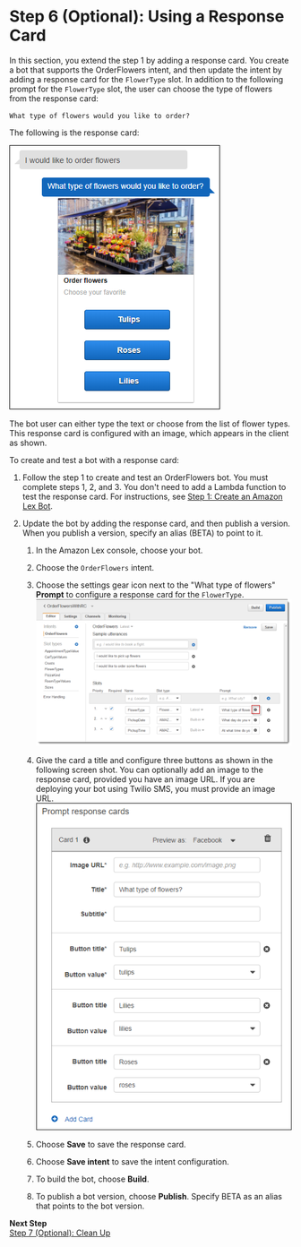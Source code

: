 # Step 6 \(Optional\): Using a Response Card

In this section, you extend the step 1 by adding a response card\. You create a bot that supports the OrderFlowers intent, and then update the intent by adding a response card for the `FlowerType` slot\. In addition to the following prompt for the `FlowerType` slot, the user can choose the type of flowers from the response card:

```
What type of flowers would you like to order?
```

The following is the response card:

![\[\]](../images/resp-card-example-10a.png)

The bot user can either type the text or choose from the list of flower types\. This response card is configured with an image, which appears in the client as shown\.

To create and test a bot with a response card:

1. Follow the step 1 to create and test an OrderFlowers bot\. You must complete steps 1, 2, and 3\. You don't need to add a Lambda function to test the response card\. For instructions, see [Step 1: Create an Amazon Lex Bot](ex1-step1.md)\.

1. Update the bot by adding the response card, and then publish a version\. When you publish a version, specify an alias \(BETA\) to point to it\. 

   1. In the Amazon Lex console, choose your bot\.

   1. Choose the `OrderFlowers` intent\. 

   1. Choose the settings gear icon next to the "What type of flowers" **Prompt** to configure a response card for the `FlowerType`\.  
![\[\]](../images/resp-card-example-30.png)

   1. Give the card a title and configure three buttons as shown in the following screen shot\. You can optionally add an image to the response card, provided you have an image URL\. If you are deploying your bot using Twilio SMS, you must provide an image URL\.  
![\[\]](../images/resp-card-example-20a.png)

   1. Choose **Save** to save the response card\.

   1. Choose **Save intent** to save the intent configuration\.

   1. To build the bot, choose **Build**\.

   1. To publish a bot version, choose **Publish**\. Specify BETA as an alias that points to the bot version\.
   
**Next Step**  
[Step 7 \(Optional\): Clean Up](ex1-step7.md)
